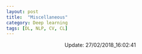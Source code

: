```yaml
---
layout: post
title:  "Miscellaneous"
category: Deep learning
tags: [DL, NLP, CV, CL]
---
```






<center> Update: 27/02/2018_16:02:41</center>

  	
